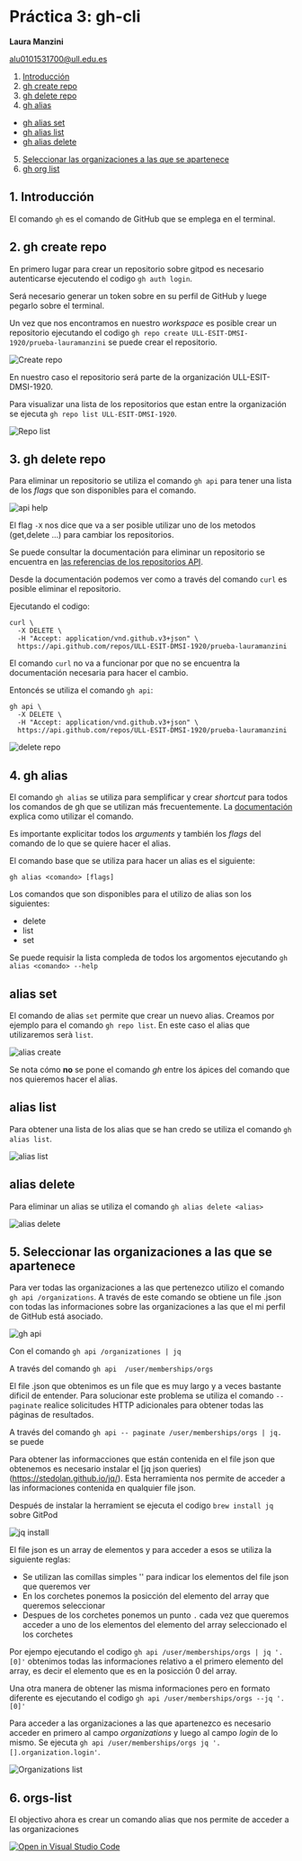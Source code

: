 # Práctica 3: gh-cli
**Laura Manzini**

alu0101531700@ull.edu.es

1. [Introducción](intro)
2. [gh create repo](create)
3. [gh delete repo](delete)
4. [gh alias](#alias)
  * [gh alias set](#aliasset)
  * [gh alias list](#aliaslist)
  * [gh alias delete](#aliasdelete)
5. [Seleccionar las organizaciones a las que se apartenece](#selectorgs)
6. [gh org list](#orglist)



<a name = "intro"><a>
## 1. Introducción

El comando `gh` es el comando de GitHub que se emplega en el terminal.

<a name = "create"><a>
## 2. gh create repo

En primero lugar para crear un repositorio sobre gitpod es necesario autenticarse ejecutendo el codigo 
`gh auth login`.

Será necesario generar un token  sobre en su perfil de GitHub y luege pegarlo sobre el terminal.



Un vez que nos encontramos en nuestro _workspace_ es posible crear un repositorio ejecutando el codigo `gh repo create ULL-ESIT-DMSI-1920/prueba-lauramanzini` se puede crear el repositorio.

![Create repo](Img2_create1.jpg)

En nuestro caso el repositorio será parte de la organización ULL-ESIT-DMSI-1920.

Para visualizar una lista de los repositorios que estan entre la organización se ejecuta `gh repo list ULL-ESIT-DMSI-1920`.

![Repo list](Img2_view.jpg)

<a name = "delete"><a>
## 3. gh delete repo

Para eliminar un repositorio se utiliza el comando `gh api` para tener una lista de los _flags_ que son disponibles para el comando.

![api help](/Img1_gh_api_help.jpg)

El flag `-X` nos dice que va a ser posible utilizar uno de los metodos (get,delete ...) para cambiar los repositorios.

Se puede consultar la documentación para eliminar un repositorio se encuentra en [las referencias de los repositorios API](https://docs.github.com/en/rest/reference/repos). 

Desde la documentación podemos ver como a través del comando `curl` es posible eliminar el repositorio.

Ejecutando el codigo:

```
curl \
  -X DELETE \
  -H "Accept: application/vnd.github.v3+json" \
  https://api.github.com/repos/ULL-ESIT-DMSI-1920/prueba-lauramanzini
```

El comando `curl` no va a funcionar por que no se encuentra la documentación necesaria para hacer el cambio.

Entoncés se utiliza el comando `gh api`:

```
gh api \
  -X DELETE \
  -H "Accept: application/vnd.github.v3+json" \
  https://api.github.com/repos/ULL-ESIT-DMSI-1920/prueba-lauramanzini
```

![delete repo](/Img4_delete_repo.jpg)

<a name = "alias"><a>
## 4. gh alias

El comando `gh alias` se utiliza para semplificar y crear _shortcut_ para todos los comandos de gh que se utilizan más frecuentemente. La [documentación](https://cli.github.com/manual/gh_alias) explica como utilizar el comando.

Es importante explicitar todos los _arguments_ y también los _flags_ del comando de lo que se quiere hacer el alias.

El comando base que se utiliza para hacer un alias es el siguiente:

 `gh alias <comando> [flags]`

 Los comandos que son disponibles para el utilizo de alias son los siguientes:

 * delete
 * list
 * set

 Se puede requisir la lista compleda de todos los argomentos ejecutando `gh alias <comando> --help`

<a name = "aliasset"><a>
 ## alias set

El comando de alias `set` permite que crear un nuevo alias. Creamos por ejemplo para el comando `gh repo list`. En este caso el alias que utilizaremos serà `list`.

![alias create](/Img5_alias_set.jpg)

Se nota cómo **no** se pone el comando *gh* entre los ápices del comando que nos quieremos hacer el alias. 

<a name = "aliaslist"><a>
 ## alias list

Para obtener una lista de los alias que se han credo se utiliza el comando `gh alias list`.

![alias list](/Img5_alias_list.jpg)

<a name = "aliasdelete"><a>
 ##  alias delete

 Para eliminar un alias se utiliza el comando `gh alias delete <alias>`

![alias delete](/Img5_alias_delete.jpg )

<a name = "selectorgs"><a>
## 5. Seleccionar las organizaciones a las que se apartenece

Para ver todas las organizaciones a las que pertenezco utilizo el comando `gh api /organizations`. A través de este comando se obtiene un file .json con todas las informaciones sobre las organizaciones a las que el mi perfil de GitHub está asociado.

![gh api](/Img6_gh_api.jpg)


Con el comando `gh api /organizationes | jq`



A través del comando `gh api  /user/memberships/orgs`

El file .json que obtenimos es un file que es muy largo y a veces bastante dificil de entender. Para solucionar este problema se utiliza el comando `--paginate` realice solicitudes HTTP adicionales para obtener todas las páginas de resultados.

A través del comando `gh api -- paginate /user/memberships/orgs | jq. ` se puede 

Para obtener las informacciones que están contenida en el file json que obtenemos es necesario instalar el [jq json queries)(https://stedolan.github.io/jq/). Esta herramienta nos permite de acceder a las informaciones contenida en qualquier file json.

Después de instalar la herramient se ejecuta el codigo `brew install jq` sobre GitPod 

![jq install](/Img8_jq)

El file json es un array de elementos y para acceder a esos se utiliza la siguiente reglas:

* Se utilizan las comillas simples '' para indicar los elementos del file json que queremos ver
* En los corchetes ponemos la posicción del elemento del array que queremos seleccionar
* Despues de los corchetes ponemos un punto `.` cada vez que queremos acceder a uno de los elementos del elemento del array seleccionado el los corchetes

Por ejempo ejecutando el codigo `gh api /user/memberships/orgs | jq '.[0]'` obtenimos todas las informaciones relativo a el primero elemento del array, es decir el elemento que es en la posicción 0 del array.

Una otra manera de obtener las misma informaciones pero en formato diferente es ejecutando el codigo `gh api /user/memberships/orgs --jq '.[0]'`

Para acceder a las organizaciones a las que apartenezco es necesario acceder en primero al campo *organizations* y luego al campo *login* de lo mismo. Se ejecuta `gh api /user/memberships/orgs jq '.[].organization.login'`.

![Organizations list](Img9_organizations_login.jpg)

<a name = "orgslist"><a>
## 6. orgs-list

El objectivo ahora es crear un comando alias que nos permite de acceder a las organizaciones 


[![Open in Visual Studio Code](https://classroom.github.com/assets/open-in-vscode-f059dc9a6f8d3a56e377f745f24479a46679e63a5d9fe6f495e02850cd0d8118.svg)](https://classroom.github.com/online_ide?assignment_repo_id=6022596&assignment_repo_type=AssignmentRepo)
